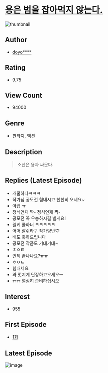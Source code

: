 # [용은 범을 잡아먹지 않는다.](https://comic.naver.com/bestChallenge/list?titleId=762444)
![thumbnail](https://image-comic.pstatic.net/user_contents_data/challenge_comic/2020/12/19/341264/thumbnail_434x33048229edb_2345_4a1d_9348_15b22371d027_00001375.JPEG)

## Author
- [doyo****](https://comic.naver.com/artistTitle?id=341264)

## Rating
- 9.75

## View Count
- 94000

## Genre
- 판타지, 액션

## Description
> 소년은 용과 싸운다.

## Replies (Latest Episode)
- 개쿨하다ㅋㅋㅋ
- 작가님 공모전 힘내시고 천천히 오세요~
- 아쉽 ㅠ
- 정식연재 짝- 정식연재 짝-
- 공모전 꼭 우승하시길 빌게요!
- 웰케 쿨하너 ㅋㅋㅋㅋㅋ
- 어어 잘쉬라구 작가양반♡
- 배도 축하드립니다
- 공모전 작품도 기대기대~
- ㅎㅇㅌ
- 언제 끝나나요?ㅠㅠ
- ㅎㅇㅌ
- 힘내세요
- 와 멋지게 단장하고오세오ㅡ
- ㅠㅠ 열심히 준비하십시오

## Interest
- 955

## First Episode
- [1화](https://comic.naver.com/bestChallenge/detail?titleId=762444&no=1)

## Latest Episode
![image](https://image-comic.pstatic.net/user_contents_data/challenge_comic/2021/02/20/341264/upload_7233117667826349360.jpeg)
